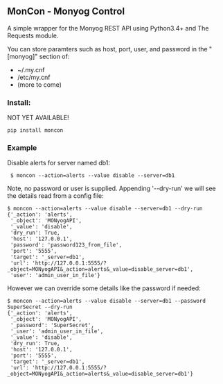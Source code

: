 MonCon - Monyog Control
-----------------------

A simple wrapper for the Monyog REST API using Python3.4+ and The Requests module.

You can store paramters such as host, port, user, and password in the "[monyog]" section of:
 * ~/.my.cnf
 * /etc/my.cnf
 * (more to come)

### Install:
NOT YET AVAILABLE!

```pip install moncon```

###  Example

Disable alerts for server named db1:

``` $ moncon --action=alerts --value disable --server=db1```

Note, no password or user is supplied. Appending '--dry-run' we will see the details read from a config file:
```
$ moncon --action=alerts --value disable --server=db1 --dry-run
{'_action': 'alerts',
 '_object': 'MONyogAPI',
 '_value': 'disable',
 'dry_run': True,
 'host': '127.0.0.1',
 'password': 'password123_from_file',
 'port': '5555',
 'target': '_server=db1',
 'url': 'http://127.0.0.1:5555/?_object=MONyogAPI&_action=alerts&_value=disable_server=db1',
 'user': 'admin_user_in_file'}
```

However we can override some details like the password if needed:

```
$ moncon --action=alerts --value disable --server=db1 --password SuperSecret --dry-run
{'_action': 'alerts',
 '_object': 'MONyogAPI',
 '_password': 'SuperSecret',
 '_user': 'admin_user_in_file',
 '_value': 'disable',
 'dry_run': True,
 'host': '127.0.0.1',
 'port': '5555',
 'target': '_server=db1',
 'url': 'http://127.0.0.1:5555/?_object=MONyogAPI&_action=alerts&_value=disable_server=db1'}
```
